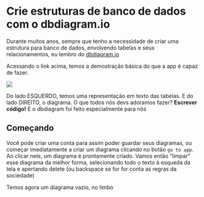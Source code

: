 # Crie estruturas de banco de dados com o dbdiagram.io

Durante muitos anos, sempre que tenho a necessidade de criar uma estrutura para banco de dados, envolvendo tabelas e seus relacionamentos, eu lembro do [dbdiagram.io](dbdiagram.io)

Acessando o link acima, temos a demostração básica do que a app é capaz de fazer. 

![](https://user-images.githubusercontent.com/1509692/208109252-a14ce2dd-3d21-4011-8f10-3e1eb5d9c487.png)

Do lado ESQUERDO, temos uma representação em texto das tabelas. E do lado DIREITO, o diagrama. O que todos nós devs adoramos fazer? **Escrever código!** E o dbdiagram foi feito especialmente para nós

## Começando

Você pode criar uma conta para assim poder guardar seus diagramas, ou começar imediatamente a criar um diagrama clicando no botão `go to app`. Ao clicar nele, um diagrama é prontamente criado. Vamos então "limpar" esse diagrama da melhor forma, selecionando todo o texto à esqueda da tela e apertando delete (ou backspace se for for conta as regras da sociedade)

Temos agora um diagrama vazio, no limbo



